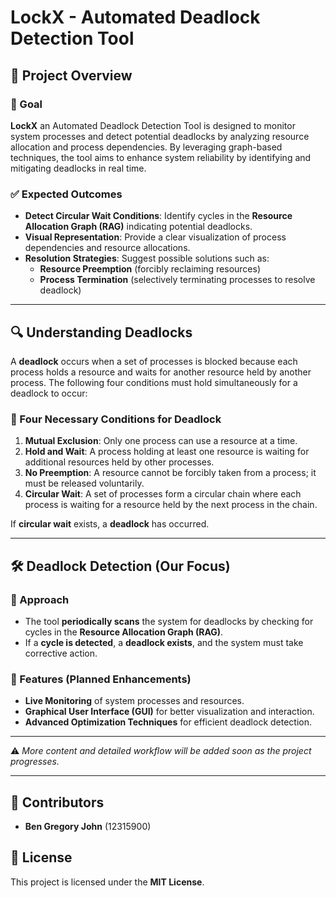 # LockX - Automated Deadlock Detection Tool

## 📌 Project Overview

### 🎯 Goal
**LockX** an Automated Deadlock Detection Tool is designed to monitor system processes and detect potential deadlocks by analyzing resource allocation and process dependencies. By leveraging graph-based techniques, the tool aims to enhance system reliability by identifying and mitigating deadlocks in real time.

### ✅ Expected Outcomes
- **Detect Circular Wait Conditions**: Identify cycles in the **Resource Allocation Graph (RAG)** indicating potential deadlocks.  
- **Visual Representation**: Provide a clear visualization of process dependencies and resource allocations.  
- **Resolution Strategies**: Suggest possible solutions such as:
  - **Resource Preemption** (forcibly reclaiming resources)
  - **Process Termination** (selectively terminating processes to resolve deadlock)  

---

## 🔍 Understanding Deadlocks  

A **deadlock** occurs when a set of processes is blocked because each process holds a resource and waits for another resource held by another process. The following four conditions must hold simultaneously for a deadlock to occur:  

### 📌 Four Necessary Conditions for Deadlock  
1. **Mutual Exclusion**: Only one process can use a resource at a time.  
2. **Hold and Wait**: A process holding at least one resource is waiting for additional resources held by other processes.  
3. **No Preemption**: A resource cannot be forcibly taken from a process; it must be released voluntarily.  
4. **Circular Wait**: A set of processes form a circular chain where each process is waiting for a resource held by the next process in the chain.  

If **circular wait** exists, a **deadlock** has occurred.  

---

## 🛠 Deadlock Detection (Our Focus)

### 🔄 Approach
- The tool **periodically scans** the system for deadlocks by checking for cycles in the **Resource Allocation Graph (RAG)**.  
- If a **cycle is detected**, a **deadlock exists**, and the system must take corrective action.  

### 🚀 Features (Planned Enhancements)
- **Live Monitoring** of system processes and resources.  
- **Graphical User Interface (GUI)** for better visualization and interaction.  
- **Advanced Optimization Techniques** for efficient deadlock detection.  

---

⚠️ *More content and detailed workflow will be added soon as the project progresses.*  

---

## 📌 Contributors
- **Ben Gregory John** (12315900)  

## 📜 License
This project is licensed under the **MIT License**.

